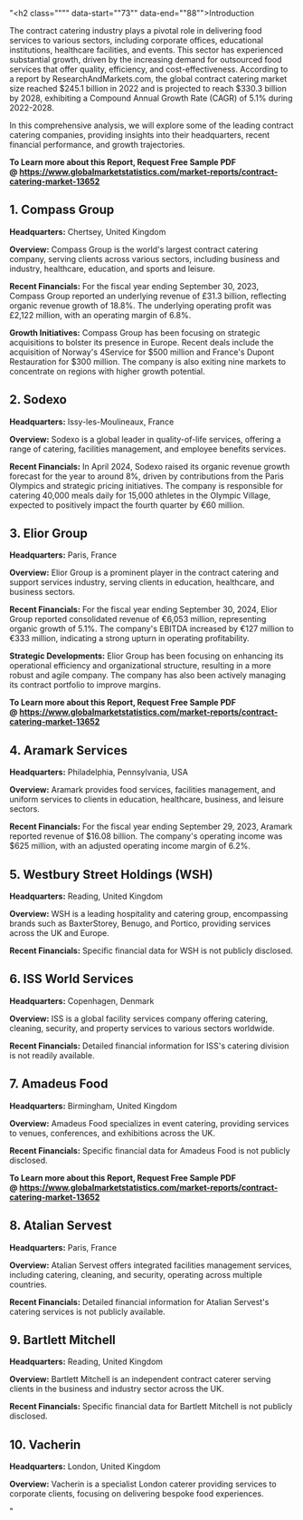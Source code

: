 "<h2 class="""" data-start=""73"" data-end=""88"">Introduction</h2>
<p class="""" data-start=""90"" data-end=""285""><span class=""relative -mx-px my-[-0.2rem] rounded-sm px-px py-[0.2rem]"">The contract catering industry plays a pivotal role in delivering food services to various sectors, including corporate offices, educational institutions, healthcare facilities, and events.</span> <span class=""relative -mx-px my-[-0.2rem] rounded-sm px-px py-[0.2rem]"">This sector has experienced substantial growth, driven by the increasing demand for outsourced food services that offer quality, efficiency, and cost-effectiveness.</span> <span class=""relative -mx-px my-[-0.2rem] rounded-sm px-px py-[0.2rem]"">According to a report by ResearchAndMarkets.com, the global contract catering market size reached $245.1 billion in 2022 and is projected to reach $330.3 billion by 2028, exhibiting a Compound Annual Growth Rate (CAGR) of 5.1% during 2022-2028.</span></p>
<p class="""" data-start=""287"" data-end=""482"">In this comprehensive analysis, we will explore some of the leading contract catering companies, providing insights into their headquarters, recent financial performance, and growth trajectories.</p>
<p class="""" data-start=""287"" data-end=""482""><strong>To Learn more about this Report, Request Free Sample PDF @&nbsp;<a href=""https://www.globalmarketstatistics.com/market-reports/contract-catering-market-13652"">https://www.globalmarketstatistics.com/market-reports/contract-catering-market-13652</a></strong></p>
<h2 class="""" data-start=""484"" data-end=""503"">1. Compass Group</h2>
<p class="""" data-start=""505"" data-end=""604""><strong data-start=""505"" data-end=""522"">Headquarters:</strong> <span class=""relative -mx-px my-[-0.2rem] rounded-sm px-px py-[0.2rem]"">Chertsey, United Kingdom</span></p>
<p class="""" data-start=""606"" data-end=""701""><strong data-start=""606"" data-end=""619"">Overview:</strong> <span class=""relative -mx-px my-[-0.2rem] rounded-sm px-px py-[0.2rem]"">Compass Group is the world's largest contract catering company, serving clients across various sectors, including business and industry, healthcare, education, and sports and leisure.</span></p>
<p class="""" data-start=""703"" data-end=""889""><strong data-start=""703"" data-end=""725"">Recent Financials:</strong> <span class=""relative -mx-px my-[-0.2rem] rounded-sm px-px py-[0.2rem]"">For the fiscal year ending September 30, 2023, Compass Group reported an underlying revenue of &pound;31.3 billion, reflecting organic revenue growth of 18.8%.</span> <span class=""relative -mx-px my-[-0.2rem] rounded-sm px-px py-[0.2rem]"">The underlying operating profit was &pound;2,122 million, with an operating margin of 6.8%.</span> </p>
<p class="""" data-start=""891"" data-end=""1120""><strong data-start=""891"" data-end=""914"">Growth Initiatives:</strong> <span class=""relative -mx-px my-[-0.2rem] rounded-sm px-px py-[0.2rem]"">Compass Group has been focusing on strategic acquisitions to bolster its presence in Europe.</span> <span class=""relative -mx-px my-[-0.2rem] rounded-sm px-px py-[0.2rem]"">Recent deals include the acquisition of Norway's 4Service for $500 million and France's Dupont Restauration for $300 million.</span> <span class=""relative -mx-px my-[-0.2rem] rounded-sm px-px py-[0.2rem]"">The company is also exiting nine markets to concentrate on regions with higher growth potential.</span>&nbsp;</p>
<h2 class="""" data-start=""1122"" data-end=""1134"">2. Sodexo</h2>
<p class="""" data-start=""1136"" data-end=""1239""><strong data-start=""1136"" data-end=""1153"">Headquarters:</strong> <span class=""relative -mx-px my-[-0.2rem] rounded-sm px-px py-[0.2rem]"">Issy-les-Moulineaux, France</span></p>
<p class="""" data-start=""1241"" data-end=""1340""><strong data-start=""1241"" data-end=""1254"">Overview:</strong> <span class=""relative -mx-px my-[-0.2rem] rounded-sm px-px py-[0.2rem]"">Sodexo is a global leader in quality-of-life services, offering a range of catering, facilities management, and employee benefits services.</span></p>
<p class="""" data-start=""1342"" data-end=""1530""><strong data-start=""1342"" data-end=""1364"">Recent Financials:</strong> <span class=""relative -mx-px my-[-0.2rem] rounded-sm px-px py-[0.2rem]"">In April 2024, Sodexo raised its organic revenue growth forecast for the year to around 8%, driven by contributions from the Paris Olympics and strategic pricing initiatives.</span> <span class=""relative -mx-px my-[-0.2rem] rounded-sm px-px py-[0.2rem]"">The company is responsible for catering 40,000 meals daily for 15,000 athletes in the Olympic Village, expected to positively impact the fourth quarter by &euro;60 million.</span> </p>
<h2 class="""" data-start=""1532"" data-end=""1549"">3. Elior Group</h2>
<p class="""" data-start=""1551"" data-end=""1654""><strong data-start=""1551"" data-end=""1568"">Headquarters:</strong> <span class=""relative -mx-px my-[-0.2rem] rounded-sm px-px py-[0.2rem]"">Paris, France</span></p>
<p class="""" data-start=""1656"" data-end=""1755""><strong data-start=""1656"" data-end=""1669"">Overview:</strong> <span class=""relative -mx-px my-[-0.2rem] rounded-sm px-px py-[0.2rem]"">Elior Group is a prominent player in the contract catering and support services industry, serving clients in education, healthcare, and business sectors.</span></p>
<p class="""" data-start=""1757"" data-end=""1945""><strong data-start=""1757"" data-end=""1779"">Recent Financials:</strong> <span class=""relative -mx-px my-[-0.2rem] rounded-sm px-px py-[0.2rem]"">For the fiscal year ending September 30, 2024, Elior Group reported consolidated revenue of &euro;6,053 million, representing organic growth of 5.1%.</span> <span class=""relative -mx-px my-[-0.2rem] rounded-sm px-px py-[0.2rem]"">The company's EBITDA increased by &euro;127 million to &euro;333 million, indicating a strong upturn in operating profitability.</span></p>
<p class="""" data-start=""1947"" data-end=""2140""><strong data-start=""1947"" data-end=""1974"">Strategic Developments:</strong> <span class=""relative -mx-px my-[-0.2rem] rounded-sm px-px py-[0.2rem]"">Elior Group has been focusing on enhancing its operational efficiency and organizational structure, resulting in a more robust and agile company.</span> <span class=""relative -mx-px my-[-0.2rem] rounded-sm px-px py-[0.2rem]"">The company has also been actively managing its contract portfolio to improve margins.</span> </p>
<p class="""" data-start=""1947"" data-end=""2140""><strong>To Learn more about this Report, Request Free Sample PDF @&nbsp;<a href=""https://www.globalmarketstatistics.com/market-reports/contract-catering-market-13652"">https://www.globalmarketstatistics.com/market-reports/contract-catering-market-13652</a></strong></p>
<h2 class="""" data-start=""2142"" data-end=""2164"">4. Aramark Services</h2>
<p class="""" data-start=""2166"" data-end=""2269""><strong data-start=""2166"" data-end=""2183"">Headquarters:</strong> <span class=""relative -mx-px my-[-0.2rem] rounded-sm px-px py-[0.2rem]"">Philadelphia, Pennsylvania, USA</span></p>
<p class="""" data-start=""2271"" data-end=""2370""><strong data-start=""2271"" data-end=""2284"">Overview:</strong> <span class=""relative -mx-px my-[-0.2rem] rounded-sm px-px py-[0.2rem]"">Aramark provides food services, facilities management, and uniform services to clients in education, healthcare, business, and leisure sectors.</span></p>
<p class="""" data-start=""2372"" data-end=""2560""><strong data-start=""2372"" data-end=""2394"">Recent Financials:</strong> <span class=""relative -mx-px my-[-0.2rem] rounded-sm px-px py-[0.2rem]"">For the fiscal year ending September 29, 2023, Aramark reported revenue of $16.08 billion.</span> <span class=""relative -mx-px my-[-0.2rem] rounded-sm px-px py-[0.2rem]"">The company's operating income was $625 million, with an adjusted operating income margin of 6.2%.</span> </p>
<h2 class="""" data-start=""2562"" data-end=""2598"">5. Westbury Street Holdings (WSH)</h2>
<p class="""" data-start=""2600"" data-end=""2703""><strong data-start=""2600"" data-end=""2617"">Headquarters:</strong> <span class=""relative -mx-px my-[-0.2rem] rounded-sm px-px py-[0.2rem]"">Reading, United Kingdom</span></p>
<p class="""" data-start=""2705"" data-end=""2804""><strong data-start=""2705"" data-end=""2718"">Overview:</strong> <span class=""relative -mx-px my-[-0.2rem] rounded-sm px-px py-[0.2rem]"">WSH is a leading hospitality and catering group, encompassing brands such as BaxterStorey, Benugo, and Portico, providing services across the UK and Europe.</span></p>
<p class="""" data-start=""2806"" data-end=""2914""><strong data-start=""2806"" data-end=""2828"">Recent Financials:</strong> <span class=""relative -mx-px my-[-0.2rem] rounded-sm px-px py-[0.2rem]"">Specific financial data for WSH is not publicly disclosed.</span></p>
<h2 class="""" data-start=""2916"" data-end=""2940"">6. ISS World Services</h2>
<p class="""" data-start=""2942"" data-end=""3045""><strong data-start=""2942"" data-end=""2959"">Headquarters:</strong> <span class=""relative -mx-px my-[-0.2rem] rounded-sm px-px py-[0.2rem]"">Copenhagen, Denmark</span></p>
<p class="""" data-start=""3047"" data-end=""3146""><strong data-start=""3047"" data-end=""3060"">Overview:</strong> <span class=""relative -mx-px my-[-0.2rem] rounded-sm px-px py-[0.2rem]"">ISS is a global facility services company offering catering, cleaning, security, and property services to various sectors worldwide.</span></p>
<p class="""" data-start=""3148"" data-end=""3256""><strong data-start=""3148"" data-end=""3170"">Recent Financials:</strong> <span class=""relative -mx-px my-[-0.2rem] rounded-sm px-px py-[0.2rem]"">Detailed financial information for ISS's catering division is not readily available.</span></p>
<h2 class="""" data-start=""3258"" data-end=""3276"">7. Amadeus Food</h2>
<p class="""" data-start=""3278"" data-end=""3381""><strong data-start=""3278"" data-end=""3295"">Headquarters:</strong> <span class=""relative -mx-px my-[-0.2rem] rounded-sm px-px py-[0.2rem]"">Birmingham, United Kingdom</span></p>
<p class="""" data-start=""3383"" data-end=""3482""><strong data-start=""3383"" data-end=""3396"">Overview:</strong> <span class=""relative -mx-px my-[-0.2rem] rounded-sm px-px py-[0.2rem]"">Amadeus Food specializes in event catering, providing services to venues, conferences, and exhibitions across the UK.</span></p>
<p class="""" data-start=""3484"" data-end=""3592""><strong data-start=""3484"" data-end=""3506"">Recent Financials:</strong> <span class=""relative -mx-px my-[-0.2rem] rounded-sm px-px py-[0.2rem]"">Specific financial data for Amadeus Food is not publicly disclosed.</span></p>
<p class="""" data-start=""3484"" data-end=""3592""><strong>To Learn more about this Report, Request Free Sample PDF @&nbsp;<a href=""https://www.globalmarketstatistics.com/market-reports/contract-catering-market-13652"">https://www.globalmarketstatistics.com/market-reports/contract-catering-market-13652</a></strong></p>
<h2 class="""" data-start=""3594"" data-end=""3615"">8. Atalian Servest</h2>
<p class="""" data-start=""3617"" data-end=""3720""><strong data-start=""3617"" data-end=""3634"">Headquarters:</strong> <span class=""relative -mx-px my-[-0.2rem] rounded-sm px-px py-[0.2rem]"">Paris, France</span></p>
<p class="""" data-start=""3722"" data-end=""3821""><strong data-start=""3722"" data-end=""3735"">Overview:</strong> <span class=""relative -mx-px my-[-0.2rem] rounded-sm px-px py-[0.2rem]"">Atalian Servest offers integrated facilities management services, including catering, cleaning, and security, operating across multiple countries.</span></p>
<p class="""" data-start=""3823"" data-end=""3931""><strong data-start=""3823"" data-end=""3845"">Recent Financials:</strong> <span class=""relative -mx-px my-[-0.2rem] rounded-sm px-px py-[0.2rem]"">Detailed financial information for Atalian Servest's catering services is not publicly available.</span></p>
<h2 class="""" data-start=""3933"" data-end=""3956"">9. Bartlett Mitchell</h2>
<p class="""" data-start=""3958"" data-end=""4061""><strong data-start=""3958"" data-end=""3975"">Headquarters:</strong> <span class=""relative -mx-px my-[-0.2rem] rounded-sm px-px py-[0.2rem]"">Reading, United Kingdom</span></p>
<p class="""" data-start=""4063"" data-end=""4162""><strong data-start=""4063"" data-end=""4076"">Overview:</strong> <span class=""relative -mx-px my-[-0.2rem] rounded-sm px-px py-[0.2rem]"">Bartlett Mitchell is an independent contract caterer serving clients in the business and industry sector across the UK.</span></p>
<p class="""" data-start=""4164"" data-end=""4272""><strong data-start=""4164"" data-end=""4186"">Recent Financials:</strong> <span class=""relative -mx-px my-[-0.2rem] rounded-sm px-px py-[0.2rem]"">Specific financial data for Bartlett Mitchell is not publicly disclosed.</span></p>
<h2 class="""" data-start=""4274"" data-end=""4289"">10. Vacherin</h2>
<p class="""" data-start=""4291"" data-end=""4394""><strong data-start=""4291"" data-end=""4308"">Headquarters:</strong> <span class=""relative -mx-px my-[-0.2rem] rounded-sm px-px py-[0.2rem]"">London, United Kingdom</span></p>
<p class="""" data-start=""4396"" data-end=""4539""><strong data-start=""4396"" data-end=""4409"">Overview:</strong> Vacherin is a specialist London caterer providing services to corporate clients, focusing on delivering bespoke food experiences.</p>"
